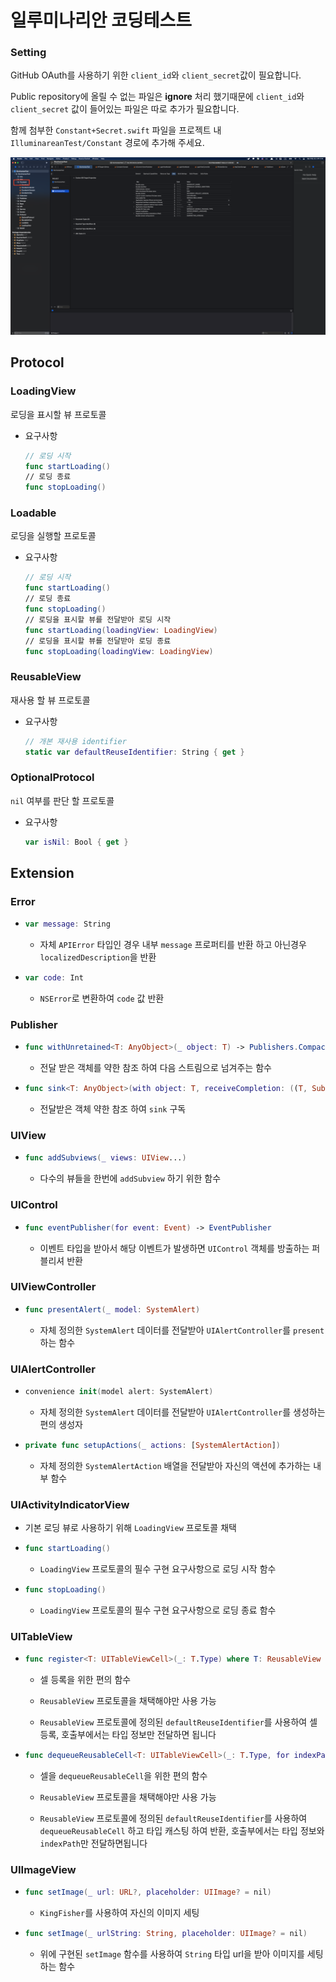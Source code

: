 # 일루미나리안 코딩테스트

### Setting

GitHub OAuth를 사용하기 위한 `client_id`와 `client_secret`값이 필요합니다.

Public repository에 올릴 수 없는 파일은 **ignore** 처리 했기때문에 `client_id`와 `client_secret` 값이 들어있는 파일은 따로 추가가 필요합니다.

함께 첨부한 `Constant+Secret.swift` 파일을 프로젝트 내 `IlluminareanTest/Constant` 경로에 추가해 주세요.

![setting](setting.png)

## Protocol

### LoadingView

로딩을 표시할 뷰 프로토콜

- 요구사항

  ``` swift
  // 로딩 시작
  func startLoading()
  // 로딩 종료
  func stopLoading()
  ```

### Loadable

로딩을 실행할 프로토콜

- 요구사항

  ``` swift
  // 로딩 시작
  func startLoading()
  // 로딩 종료
  func stopLoading()
  // 로딩을 표시할 뷰를 전달받아 로딩 시작
  func startLoading(loadingView: LoadingView)
  // 로딩을 표시할 뷰를 전달받아 로딩 종료
  func stopLoading(loadingView: LoadingView)
  ```

### ReusableView

재사용 할 뷰 프로토콜

- 요구사항

  ``` swift
  // 개본 재사용 identifier
  static var defaultReuseIdentifier: String { get }
  ```

### OptionalProtocol

`nil` 여부를 판단 할 프로토콜

- 요구사항

  ``` swift
  var isNil: Bool { get }
  ```



## Extension

### Error

- ``` swift
  var message: String 
  ```

  - 자체 `APIError` 타입인 경우 내부  `message`  프로퍼티를 반환 하고 아닌경우 `localizedDescription`을 반환

- ``` swift
  var code: Int
  ```

  -  `NSError`로 변환하여 `code` 값 반환

### Publisher

- ``` swift
  func withUnretained<T: AnyObject>(_ object: T) -> Publishers.CompactMap<Self, (T, Self.Output)>
  ```

  - 전달 받은 객체를 약한 참조 하여 다음 스트림으로 넘겨주는 함수

- ``` swift
  func sink<T: AnyObject>(with object: T, receiveCompletion: ((T, Subscribers.Completion<Self.Failure>) -> Void)? = nil, receiveValue: ((T, Self.Output) -> Void)? = nil) -> AnyCancellable
  ```

  - 전달받은 객체 약한 참조 하여 `sink` 구독

### UIView

- ``` swift
  func addSubviews(_ views: UIView...)
  ```

  - 다수의 뷰들을 한번에 `addSubview` 하기 위한 함수


### UIControl

- ``` swift
  func eventPublisher(for event: Event) -> EventPublisher
  ```

  - 이벤트 타입을 받아서 해당 이벤트가 발생하면 `UIControl` 객체를 방출하는 퍼블리셔 반환

### UIViewController

- ``` swift
  func presentAlert(_ model: SystemAlert)
  ```

  -  자체 정의한 `SystemAlert` 데이터를 전달받아 `UIAlertController`를 `present` 하는 함수

### UIAlertController

- ``` swift
  convenience init(model alert: SystemAlert)
  ```

  - 자체 정의한 `SystemAlert` 데이터를 전달받아 `UIAlertController`를 생성하는 편의 생성자

- ``` swift
  private func setupActions(_ actions: [SystemAlertAction])
  ```

  - 자체 정의한 `SystemAlertAction` 배열을 전달받아 자신의 액션에 추가하는 내부 함수

### UIActivityIndicatorView

- 기본 로딩 뷰로 사용하기 위해 `LoadingView` 프로토콜 채택

- ``` swift
  func startLoading()
  ```

  -  `LoadingView` 프로토콜의 필수 구현 요구사항으로 로딩 시작 함수

- ``` swift
  func stopLoading()
  ```

  - `LoadingView` 프로토콜의 필수 구현 요구사항으로 로딩 종료 함수

### UITableView

- ``` swift
  func register<T: UITableViewCell>(_: T.Type) where T: ReusableView
  ```

  - 셀 등록을 위한 편의 함수

  -  `ReusableView` 프로토콜을 채택해야만 사용 가능

  - `ReusableView` 프로토콜에 정의된 `defaultReuseIdentifier`를 사용하여 셀 등록, 호출부에서는 타입 정보만 전달하면 됩니다

    

- ``` swift
  func dequeueReusableCell<T: UITableViewCell>(_: T.Type, for indexPath: IndexPath) -> T where T: ReusableView
  ```

  - 셀을 `dequeueReusableCell`을 위한 편의 함수

  -  `ReusableView` 프로토콜을 채택해야만 사용 가능

  - `ReusableView` 프로토콜에 정의된 `defaultReuseIdentifier`를 사용하여 `dequeueReusableCell` 하고 타입 캐스팅 하여 반환, 호출부에서는 타입 정보와 `indexPath`만 전달하면됩니다

### UIImageView

- ``` swift
  func setImage(_ url: URL?, placeholder: UIImage? = nil)
  ```

  - `KingFisher`를 사용하여 자신의 이미지 세팅

- ``` swift
  func setImage(_ urlString: String, placeholder: UIImage? = nil)
  ```

  - 위에 구현된 `setImage` 함수를 사용하여 `String` 타입 url을 받아 이미지를 세팅하는 함수

  
